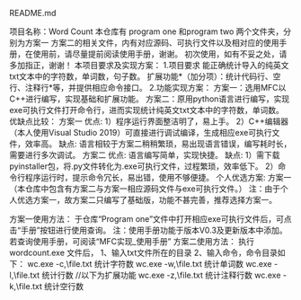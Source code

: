 README.md

项目名称：Word Count
本仓库有 program one 和program two 两个文件夹，分别为方案一 方案二的相关文件，内有对应源码、可执行文件以及相对应的使用手册，在使用前，请尽量提前阅读使用手册，谢谢。
初次使用，如有不妥之处，请多加指正，谢谢！
本项目要求及实现方案：
   1.项目要求
        能正确统计导入的纯英文txt文本中的字符数，单词数，句子数。
        扩展功能*（加分项）：统计代码行、空行、注释行*等，并提供相应命令接口。
   2.功能实现方案：
        方案一：选用MFC以C++进行编写，实现基础和扩展功能。
        方案二：原用python语言进行编写，实现exe可执行文件打开命令行，进而实现统计纯英文txt文本中的字符数，单词数。
    优缺点比较：
        方案一
        优点:   1）程序运行界面整洁明了，易上手。
                2）C++编辑器（本人使用Visual Studio 2019）可直接进行调试编译，生成相应exe可执行文件，效率高。
        缺点:   语言相较于方案二稍稍繁琐，易出现语言错误，编写耗时长，需要进行多次调试。
        方案二
        优点:   语言编写简单，实现快捷。
        缺点:   1）需下载pyinstaller包，将.py文件转化为.exe可执行文件，过程繁琐，效率低下。
                2）命令行程序运行时，提示命令冗长，易出错，使用不够便捷。
    个人优选方案:
            方案一（本仓库中包含有方案二与方案一相应源码文件与exe可执行文件。）
                            注：由于个人优选方案一，故方案二只编写了基础版，功能不甚完善，推荐选择方案一。

方案一使用方法：
            于仓库“Program one”文件中打开相应exe可执行文件后，可点击“手册”按钮进行使用查询。
                            注：使用手册功能于版本V0.3及更新版本中添加。若查询使用手册，可阅读“MFC实现_使用手册”
方案二使用方法：
执行wordcount.exe 文件后，
1、输入txt文件所在的目录
2、输入命令，命令目录如下：
wc.exe -c,\file.txt 统计字符数
wc.exe -w,\file.txt 统计单词数
wc.exe -l,\file.txt 统计行数
//以下为扩展功能
wc.exe -z,\file.txt 统计注释行数
wc.exe -k,\file.txt 统计空行数
